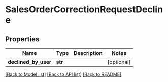 # SalesOrderCorrectionRequestDecline

## Properties
Name | Type | Description | Notes
------------ | ------------- | ------------- | -------------
**declined_by_user** | **str** |  | [optional] 

[[Back to Model list]](../README.md#documentation-for-models) [[Back to API list]](../README.md#documentation-for-api-endpoints) [[Back to README]](../README.md)

